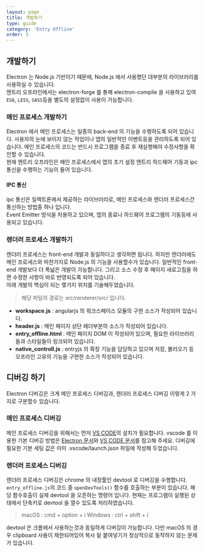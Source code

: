 ```yaml
---
layout: page
title: 개발하기
type: guide
category: 'Entry Offline'
order: 3
---
```


## 개발하기

Electron 는 Node.js 기반이기 때문에, Node.js 에서 사용했던 대부분의 라이브러리를 사용하실 수 있습니다.  
엔트리 오프라인에서는 electron-forge 를 통해 electron-compile 을 사용하고 있여 `ES6`, `LESS`, `SASS`등을 별도의 설정없이 사용이 가능합니다.

### 메인 프로세스 개발하기

Electron 에서 메인 프로세스는 일종의 back-end 의 기능을 수행하도록 되어 있습니다. 
사용자의 눈에 보이지 않는 작업이나 앱의 일반적인 이벤트등을 관리하도록 되어 있습니다. 
메인 프로세스의 코드는 반드시 프로그램을 종료 후 재실행해야 수정사항을 확인할 수 있습니다.  
현재 엔트리 오프라인은 메인 프로세스에서 앱의 초기 설정 엔트리 하드웨어 기동과 ipc 통신을 수행하는 기능이 들어 있습니다.

#### IPC 통신

ipc 통신은 일렉트론에서 제공하는 라이브러리로, 메인 프로세스와 렌더러 프로세스간 통신하는 방법중 하나 입니다.  
Event Emitter 방식을 차용하고 있으며, 앱의 종료나 하드웨어 프로그램의 기동등에 사용되고 있습니다.

### 렌더러 프로세스 개발하기

렌더러 프로세스는 front-end 개발과 동일하다고 생각하면 됩니다. 
하지만 렌더러에도 메인 프로세스와 마찬가지로 Node.js 의 기능을 사용할수가 있습니다. 일반적인 front-end 개발보다 더 폭넓은 개발이 가능합니다. 
그리고 소스 수정 후 페이지 새로고침을 하면 수정한 사항이 바로 반영되도록 되어 있습니다.  
아래 개발의 핵심이 되는 몇가지 위치를 기술해두었습니다.

> 해당 파일의 경로는 src/renderer/src/ 입니다.

- **workspace.js** : angularjs 의 워크스페이스 모듈의 구현 소스가 작성되어 있습니다.
- **header.js** : 메인 페이지 상단 헤더부분의 소스가 작성되어 있습니다.
- **entry_offline.html** : 메인 페이지 DOM 이 작성되어 있으며, 필요한 라이브러리들과 스타일들이 링크되어 있습니다.  
- **native_controll.js** : entryjs 의 확장 기능을 담당하고 있으며 저장, 불러오기 등 오프라인 고유의 기능을 구현한 소스가 작성되어 있습니다. 

## 디버깅 하기

Electron 디버깅은 크게 메인 프로세스 디버깅과, 렌더러 프로세스 디버깅 이렇게 2 가지로 구분할수 있습니다.

### 메인 프로세스 디버깅

메인 프로세스 디버깅을 위해서는 먼저 [VS CODE](https://code.visualstudio.com/)의 설치가 필요합니다.
vscode 를 이용한 기본 디버깅 방법은 [Electron 문서](https://electronjs.org/docs/tutorial/debugging-main-process-vscode)와 [VS CODE 문서](https://code.visualstudio.com/docs/editor/debugging)를 참고해 주세요.
디버깅에 필요한 기본 세팅 값은 이미 .vscode/launch.json 파일에 작성해 두었습니다.

### 렌더러 프로세스 디버깅

렌더러 프로세스 디버깅은 chrome 의 내장툴인 devtool 로 디버깅을 수행합니다. `entry_offline.js`의 코드 중 `openDevTools()` 함수를 호출하는 부분이 있습니다.
해당 함수호출이 실제 devtool 을 오픈하는 명령어 입니다. 현재는 프로그램이 실행된 상태에서 단축키로 devtool 을 열수 있도록 처리하였습니다.

> macOS : cmd + option + i
> Windows : ctrl + shift + i

devtool 은 크롬에서 사용하는것과 동일하게 디버깅이 가능합니다. 다만 macOS 의 경우 clipboard 사용이 제한되어있어 복사 밑 붙여넣기가 정상적으로 동작하지 않는 문제가 있습니다.